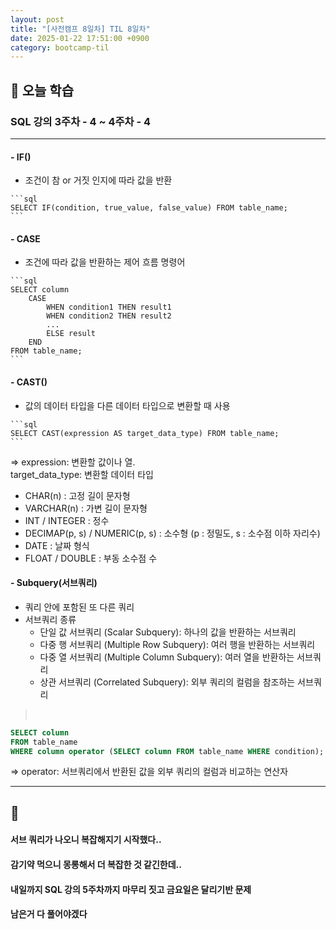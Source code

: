 ```yaml
---
layout: post
title: "[사전캠프 8일차] TIL 8일차"
date: 2025-01-22 17:51:00 +0900
category: bootcamp-til
---
```


## 📖 오늘 학습
### SQL 강의 3주차 - 4 ~ 4주차 - 4

<!-- #### 📃  -->

---

#### - IF()
- 조건이 참 or 거짓 인지에 따라 값을 반환
>
    ```sql
    SELECT IF(condition, true_value, false_value) FROM table_name;
    ```

#### - CASE
- 조건에 따라 값을 반환하는 제어 흐름 명령어
>
    ```sql
    SELECT column
        CASE
            WHEN condition1 THEN result1
            WHEN condition2 THEN result2
            ...
            ELSE result
        END
    FROM table_name;
    ```

#### - CAST()
- 값의 데이터 타입을 다른 데이터 타입으로 변환할 때 사용
>
    ```sql
    SELECT CAST(expression AS target_data_type) FROM table_name;
    ```
=> expression: 변환할 값이나 열.  
target_data_type: 변환할 데이터 타입

- CHAR(n) : 고정 길이 문자형
- VARCHAR(n) : 가변 길이 문자형
- INT / INTEGER : 정수
- DECIMAP(p, s) / NUMERIC(p, s) : 소수형 (p : 정밀도, s : 소수점 이하 자리수)
- DATE : 날짜 형식
- FLOAT / DOUBLE : 부동 소수점 수

#### - Subquery(서브쿼리)
- 쿼리 안에 포함된 또 다른 쿼리
- 서브쿼리 종류
    - 단일 값 서브쿼리 (Scalar Subquery): 하나의 값을 반환하는 서브쿼리
    - 다중 행 서브쿼리 (Multiple Row Subquery): 여러 행을 반환하는 서브쿼리
    - 다중 열 서브쿼리 (Multiple Column Subquery): 여러 열을 반환하는 서브쿼리
    - 상관 서브쿼리 (Correlated Subquery): 외부 쿼리의 컬럼을 참조하는 서브쿼리

> &nbsp;
```sql
SELECT column
FROM table_name
WHERE column operator (SELECT column FROM table_name WHERE condition);
```
=> operator: 서브쿼리에서 반환된 값을 외부 쿼리의 컬럼과 비교하는 연산자

---

## 💬

#### 서브 쿼리가 나오니 복잡해지기 시작했다..
#### 감기약 먹으니 몽롱해서 더 복잡한 것 같긴한데..
#### 내일까지 SQL 강의 5주차까지 마무리 짓고 금요일은 달리기반 문제
#### 남은거 다 풀어야겠다
